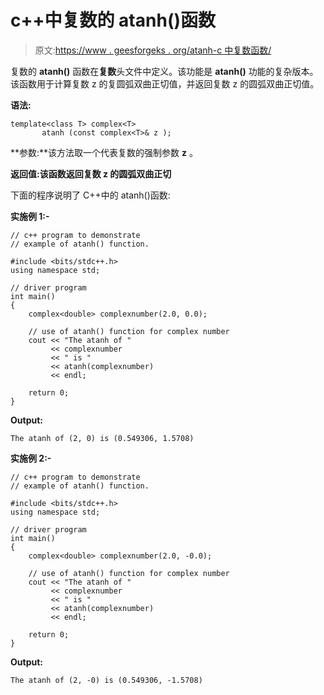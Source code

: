 # c++中复数的 atanh()函数

> 原文:[https://www . geesforgeks . org/atanh-c 中复数函数/](https://www.geeksforgeeks.org/atanh-function-for-complex-number-in-c/)

复数的 **atanh()** 函数在**复数**头文件中定义。该功能是 **atanh()** 功能的复杂版本。该函数用于计算复数 z 的复圆弧双曲正切值，并返回复数 z 的圆弧双曲正切值。

**语法:**

```
template<class T> complex<T> 
       atanh (const complex<T>& z );

```

**参数:**该方法取一个代表复数的强制参数 **z** 。

**返回值:**该函数返回复数 z 的**圆弧双曲正切**

下面的程序说明了 C++中的 atanh()函数:

**实施例 1:-**

```
// c++ program to demonstrate
// example of atanh() function.

#include <bits/stdc++.h>
using namespace std;

// driver program
int main()
{
    complex<double> complexnumber(2.0, 0.0);

    // use of atanh() function for complex number
    cout << "The atanh of "
         << complexnumber
         << " is "
         << atanh(complexnumber)
         << endl;

    return 0;
}
```

**Output:**

```
The atanh of (2, 0) is (0.549306, 1.5708)

```

**实施例 2:-**

```
// c++ program to demonstrate
// example of atanh() function.

#include <bits/stdc++.h>
using namespace std;

// driver program
int main()
{
    complex<double> complexnumber(2.0, -0.0);

    // use of atanh() function for complex number
    cout << "The atanh of "
         << complexnumber
         << " is "
         << atanh(complexnumber)
         << endl;

    return 0;
}
```

**Output:**

```
The atanh of (2, -0) is (0.549306, -1.5708)

```